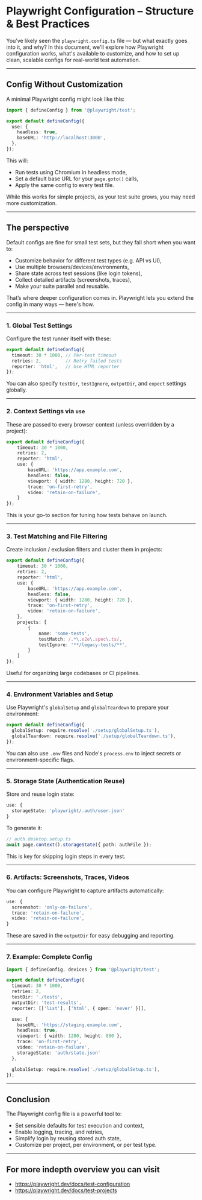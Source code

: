 # Playwright Configuration – Structure & Best Practices

You’ve likely seen the `playwright.config.ts` file — but what exactly goes into it, and why? In this document, we'll 
explore how Playwright configuration works, what's available to customize, and how to set up clean, scalable configs 
for real-world test automation.

---

## Config Without Customization

A minimal Playwright config might look like this:

```typescript
import { defineConfig } from '@playwright/test';

export default defineConfig({
  use: {
    headless: true,
    baseURL: 'http://localhost:3000',
  },
});
```

This will:
* Run tests using Chromium in headless mode,
* Set a default base URL for your `page.goto()` calls,
* Apply the same config to every test file.

While this works for simple projects, as your test suite grows, you may need more customization.

---

## The perspective

Default configs are fine for small test sets, but they fall short when you want to:

* Customize behavior for different test types (e.g. API vs UI),
* Use multiple browsers/devices/environments,
* Share state across test sessions (like login tokens),
* Collect detailed artifacts (screenshots, traces),
* Make your suite parallel and reusable.

That’s where deeper configuration comes in.
Playwright lets you extend the config in many ways — here's how.

---

### 1. Global Test Settings

Configure the test runner itself with these:

```typescript
export default defineConfig({
  timeout: 30 * 1000, // Per-test timeout
  retries: 2,         // Retry failed tests
  reporter: 'html',   // Use HTML reporter
});
```

You can also specify `testDir`, `testIgnore`, `outputDir`, and `expect` settings globally.

---

### 2. Context Settings via `use`

These are passed to every browser context (unless overridden by a project):

```typescript
export default defineConfig({
    timeout: 30 * 1000,
    retries: 2,
    reporter: 'html',
    use: {
        baseURL: 'https://app.example.com',
        headless: false,
        viewport: { width: 1280, height: 720 },
        trace: 'on-first-retry',
        video: 'retain-on-failure',
    }
});
```

This is your go-to section for tuning how tests behave on launch.

---

### 3. Test Matching and File Filtering

Create inclusion / exclusion filters and cluster them in projects:

```typescript
export default defineConfig({
    timeout: 30 * 1000,
    retries: 2,
    reporter: 'html',
    use: {
        baseURL: 'https://app.example.com',
        headless: false,
        viewport: { width: 1280, height: 720 },
        trace: 'on-first-retry',
        video: 'retain-on-failure',
    },
    projects: [
        {
            name: 'some-tests',
            testMatch: /.*\.e2e\.spec\.ts/,
            testIgnore: '**/legacy-tests/**',
        }
    ]
});

```

Useful for organizing large codebases or CI pipelines.

---

### 4. Environment Variables and Setup

Use Playwright's `globalSetup` and `globalTeardown` to prepare your environment:

```typescript
export default defineConfig({
  globalSetup: require.resolve('./setup/globalSetup.ts'),
  globalTeardown: require.resolve('./setup/globalTeardown.ts'),
});
```

You can also use `.env` files and Node's `process.env` to inject secrets or environment-specific flags.

---

### 5. Storage State (Authentication Reuse)

Store and reuse login state:

```typescript
use: {
  storageState: 'playwright/.auth/user.json'
}
```

To generate it:

```ts
// auth.desktop.setup.ts
await page.context().storageState({ path: authFile });
```

This is key for skipping login steps in every test.

---

### 6. Artifacts: Screenshots, Traces, Videos

You can configure Playwright to capture artifacts automatically:

```typescript
use: {
  screenshot: 'only-on-failure',
  trace: 'retain-on-failure',
  video: 'retain-on-failure',
}
```

These are saved in the `outputDir` for easy debugging and reporting.

---

### 7. Example: Complete Config

```typescript
import { defineConfig, devices } from '@playwright/test';

export default defineConfig({
  timeout: 30 * 1000,
  retries: 2,
  testDir: './tests',
  outputDir: 'test-results',
  reporter: [['list'], ['html', { open: 'never' }]],

  use: {
    baseURL: 'https://staging.example.com',
    headless: true,
    viewport: { width: 1280, height: 800 },
    trace: 'on-first-retry',
    video: 'retain-on-failure',
    storageState: 'auth/state.json'
  },

  globalSetup: require.resolve('./setup/globalSetup.ts'),
});
```

---

## Conclusion

The Playwright config file is a powerful tool to:

* Set sensible defaults for test execution and context,
* Enable logging, tracing, and retries,
* Simplify login by reusing stored auth state,
* Customize per project, per environment, or per test type.

---

## For more indepth overview you can visit 
* https://playwright.dev/docs/test-configuration
* https://playwright.dev/docs/test-projects 
